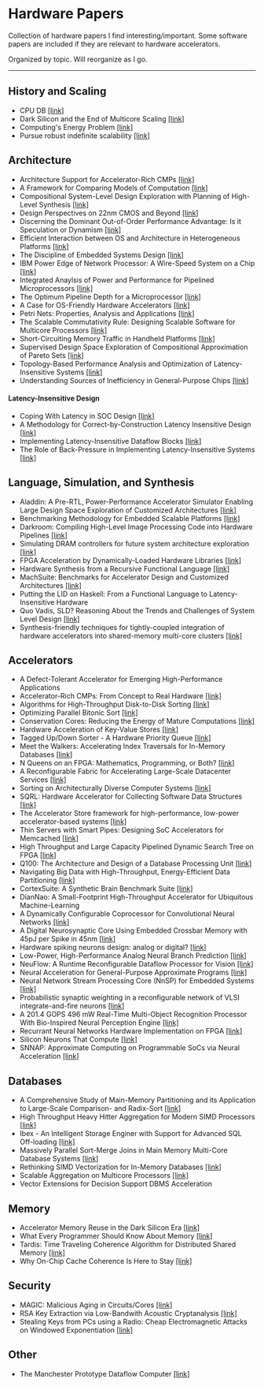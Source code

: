 # Hardware Papers
Collection of hardware papers I find interesting/important. Some software papers are included if they are relevant to hardware accelerators.

Organized by topic. Will reorganize as I go. 
    
---

## History and Scaling
- CPU DB [[link]](http://queue.acm.org/detail.cfm?id=2181798)
- Dark Silicon and the End of Multicore Scaling [[link]](http://citeseerx.ist.psu.edu/viewdoc/download?doi=10.1.1.363.8520&rep=rep1&type=pdf)
- Computing's Energy Problem [[link]](http://ieeexplore.ieee.org/document/6757323/)
- Pursue robust indefinite scalability [[link]](http://static.usenix.org/events/hotos11/tech/final_files/Ackley.pdf)

## Architecture
- Architecture Support for Accelerator-Rich CMPs [[link]](http://cadlab.cs.ucla.edu/~cong/papers/saw2011.pdf)
- A Framework for Comparing Models of Computation [[link]](https://inst.eecs.berkeley.edu/~ee249/fa07/discussions/TSM.pdf)
- Compositional System-Level Design Exploration with Planning of High-Level Synthesis [[link]](https://pdfs.semanticscholar.org/5f48/8f513630be40bbd015fd6165cd04703db0fc.pdf)
- Design Perspectives on 22nm CMOS and Beyond [[link]](http://ieeexplore.ieee.org/document/5227192/)
- Discerning the Dominant Out-of-Order Performance Advantage: Is it Speculation or Dynamism [[link]](http://dl.acm.org/citation.cfm?id=2451143)
- Efficient Interaction between OS and Architecture in Heterogeneous Platforms [[link]](http://dl.acm.org/citation.cfm?id=1945032)
- The Discipline of Embedded Systems Design [[link]](http://www-verimag.imag.fr/~sifakis/Computer_ESdiscipline.pdf)
- IBM Power Edge of Network Processor: A Wire-Speed System on a Chip [[link]](http://dl.acm.org/citation.cfm?id=1978281)
- Integrated Anaylsis of Power and Performance for Pipelined Microprocessors [[link]](http://dl.acm.org/citation.cfm?id=2250077)
- The Optimum Pipeline Depth for a Microprocessor [[link]](http://researcher.watson.ibm.com/researcher/files/us-viji/optimum_pipeline.pdf)
- A Case for OS-Friendly Hardware Accelerators [[link]](http://hwacha.org/papers/osaccel-wivosca2013.pdf)
- Petri Nets: Properties, Analysis and Applications [[link]](https://inst.eecs.berkeley.edu/~ee249/fa07/discussions/PetriNets-Murata.pdf)
- The Scalable Commutativity Rule: Designing Scalable Software for Multicore Processors [[link]](http://people.csail.mit.edu/nickolai/papers/clements-sc.pdf)
- Short-Circuiting Memory Traffic in Handheld Platforms [[link]](http://www.cse.psu.edu/hpcl/docs/2014_MICRO_Praveen.pdf)
- Supervised Design Space Exploration of Compositional Approximation of Pareto Sets [[link]](http://www.iliasdiakonikolas.org/papers/dac-pareto.pdf)
- Topology-Based Performance Analysis and Optimization of Latency-Insensitive Systems [[link]](http://www.cs.columbia.edu/~luca/)
- Understanding Sources of Inefficiency in General-Purpose Chips [[link]](http://csl.stanford.edu/~christos/publications/2010.efficiency.isca.pdf)

#### Latency-Insensitive Design
- Coping With Latency in SOC Design [[link]](http://www.cs.columbia.edu/~luca/research/lidMicro02.pdf)
- A Methodology for Correct-by-Construction Latency Insensitive Design [[link]](http://www.cs.columbia.edu/~luca/research/lidICCAD99.pdf)
- Implementing Latency-Insensitive Dataflow Blocks [[link]](http://arcade.cs.columbia.edu/lid-memocode15.pdf)
- The Role of Back-Pressure in Implementing Latency-Insensitive Systems [[link]](http://www.cs.columbia.edu/~luca/research/rbilsENTCS06.pdf)

## Language, Simulation, and Synthesis
- Aladdin: A Pre-RTL, Power-Performance Accelerator Simulator Enabling Large Design Space Exploration of Customized Architectures [[link]](https://pdfs.semanticscholar.org/5777/7460aad90e3cceac62913588a76b2607ca9e.pdf)
- Benchmarking Methodology for Embedded Scalable Platforms [[link]](http://arcade.cs.columbia.edu/esp-seak14.pdf)
- Darkroom: Compiling High-Level Image Processing Code into Hardware Pipelines [[link]](http://graphics.stanford.edu/papers/darkroom14/darkroom14.pdf)
- Simulating DRAM controllers for future system architecture exploration [[link]](https://pdfs.semanticscholar.org/4dd6/9c412369b729aeb1e9aee37d3f41c5a20e14.pdf)
- FPGA Acceleration by Dynamically-Loaded Hardware Libraries [[link]](http://orbit.dtu.dk/ws/files/126373186/tr16_03_Nannarelli_A.pdf)
- Hardware Synthesis from a Recursive Functional Language [[link]](http://arcade.cs.columbia.edu/hardware-codes15.pdf)
- MachSuite: Benchmarks for Accelerator Design and Customized Architectures [[link]](http://www.eecs.harvard.edu/~shao/papers/machsuite.pdf)
- Putting the LID on Haskell: From a Functional Language to Latency-Insensitive Hardware
- Quo Vadis, SLD? Reasoning About the Trends and Challenges of System Level Design [[link]](http://ieeexplore.ieee.org/document/4167779/)
- Synthesis-friendly techniques for tightly-coupled integration of hardware accelerators into shared-memory multi-core clusters [[link]](http://ieeexplore.ieee.org/document/6658992/)

## Accelerators
- A Defect-Tolerant Accelerator for Emerging High-Performance Applications
- Accelerator-Rich CMPs: From Concept to Real Hardware [[link]](http://ieeexplore.ieee.org/document/6657039/)
- Algorithms for High-Throughput Disk-to-Disk Sorting [[link]](https://www.cs.utah.edu/~hari/files/pubs/sc13.pdf)
- Optimizing Parallel Bitonic Sort [[link]](http://web.mst.edu/~ercal/387/slides/Bitonic-Sort97.pdf)
- Conservation Cores: Reducing the Energy of Mature Computations [[link]](https://cseweb.ucsd.edu/~swanson/papers/Asplos2010CCores.pdf)
- Hardware Acceleration of Key-Value Stores [[link]](https://people.eecs.berkeley.edu/~kubitron/courses/cs262a-F14/projects/reports/project13_report.pdf)
- Tagged Up/Down Sorter - A Hardware Priority Queue [[link]](http://www.cl.cam.ac.uk/~swm11/research/papers/spipe/cj3.ps)
- Meet the Walkers: Accelerating Index Traversals for In-Memory Databases [[link]](https://pdfs.semanticscholar.org/dcae/15f23b8e60a32d1c271ebb5b800552500f42.pdf)
- N Queens on an FPGA: Mathematics, Programming, or Both? [[link]](http://doc.utwente.nl/94663/1/NQueensOnFPGA.pdf)
- A Reconfigurable Fabric for Accelerating Large-Scale Datacenter Services [[link]](https://www.microsoft.com/en-us/research/wp-content/uploads/2016/02/Catapult_ISCA_2014.pdf)
- Sorting on Architecturally Diverse Computer Systems [[link]](https://pdfs.semanticscholar.org/d958/fac216e21146ee2d085ac0b8e0a16839e1d9.pdf)
- SQRL: Hardware Accelerator for Collecting Software Data Structures [[link]](http://www.cs.utah.edu/wondp/sqrl.pdf)
- The Accelerator Store framework for high-performance, low-power accelerator-based systems [[link]](http://ece.drexel.edu/mhempstead/pubs/10-cal-accelerator-store.pdf)
- Thin Servers with Smart Pipes: Designing SoC Accelerators for Memcached [[link]](http://web.eecs.umich.edu/~twenisch/papers/isca13.pdf)
- High Throughput and Large Capacity Pipelined Dynamic Search Tree on FPGA [[link]](http://courses.cs.washington.edu/courses/cse591n/11wi/papers/Yang10_DynSearchTree.pdf)
- Q100: The Architecture and Design of a Database Processing Unit [[link]](http://arcade.cs.columbia.edu/q100-asplos14.pdf)
- Navigating Big Data with High-Throughput, Energy-Efficient Data Partitioning [[link]](http://arcade.cs.columbia.edu/harp-isca13.pdf)
- CortexSuite: A Synthetic Brain Benchmark Suite [[link]](http://cseweb.ucsd.edu/groups/bsg/papers/cortex-extended.pdf)
- DianNao: A Small-Footprint High-Throughput Accelerator for Ubiquitous Machine-Learning 
- A Dynamically Configurable Coprocessor for Convolutional Neural Networks [[link]](http://bayanbox.ir/view/6085450669568865775/paper-Translate18.pdf)
- A Digital Neurosynaptic Core Using Embedded Crossbar Memory with 45pJ per Spike in 45nm [[link]](http://www.modha.org/papers/012.CICC1.pdf)
- Hardware spiking neurons design: analog or digital? [[link]](http://ieeexplore.ieee.org/document/6252600/)
- Low-Power, High-Performance Analog Neural Branch Prediction [[link]](ftp://ftp.cs.utexas.edu/pub/dburger/papers/MICRO08_predictor.pdf)
- NeuFlow: A Runtime Reconfigurable Dataflow Processor for Vision [[link]](http://yann.lecun.com/exdb/publis/pdf/farabet-ecvw-11.pdf)
- Neural Acceleration for General-Purpose Approximate Programs [[link]](ftp://ftp.cs.utexas.edu/pub/dburger/papers/MICRO12.pdf)
- Neural Network Stream Processing Core (NnSP) for Embedded Systems [[link]](https://pdfs.semanticscholar.org/1a71/aaba93358ade10693e2dd438a2d02db657b5.pdf)
- Probabilistic synaptic weighting in a reconfigurable network of VLSI integrate-and-fire neurons [[link]](http://132.239.25.6/papers/nn01.pdf)
- A 201.4 GOPS 496 mW Real-Time Multi-Object Recognition Processor With Bio-Inspired Neural Perception Engine [[link]](http://ieeexplore.ieee.org/document/5357568/)
- Recurrant Neural Networks Hardware Implementation on FPGA [[link]](https://arxiv.org/abs/1511.05552v1)
- Silicon Neurons That Compute [[link]](https://web.stanford.edu/group/brainsinsilicon/documents/NEFonNeurogrid.pdf)
- SNNAP: Approximate Computing on Programmable SoCs via Neural Acceleration [[link]](https://homes.cs.washington.edu/~luisceze/publications/snnap-hpca-2015.pdf)

## Databases
- A Comprehensive Study of Main-Memory Partitioning and its Application to Large-Scale Comparison- and Radix-Sort [[link]](http://www.cs.columbia.edu/~orestis/sigmod14I.pdf)
- High Throughput Heavy Hitter Aggregation for Modern SIMD Processors [[link]](http://www.cs.columbia.edu/~orestis/damon13.pdf)
- Ibex - An Intelligent Storage Enginer with Support for Advanced SQL Off-loading [[link]](http://www.vldb.org/pvldb/vol7/p963-woods.pdf)
- Massively Parallel Sort-Merge Joins in Main Memory Multi-Core Database Systems [[link]](http://vldb.org/pvldb/vol5/p1064_martina-cezaraalbutiu_vldb2012.pdf)
- Rethinking SIMD Vectorization for In-Memory Databases [[link]](http://www.cs.columbia.edu/~orestis/sigmod15.pdf)
- Scalable Aggregation on Multicore Processors [[link]](http://www.cse.ust.hk/damon2011/proceedings/p1-ye.pdf)
- Vector Extensions for Decision Support DBMS Acceleration

## Memory
- Accelerator Memory Reuse in the Dark Silicon Era [[link]](http://www.cs.columbia.edu/~luca/research/cota_CAL14.pdf)
- What Every Programmer Should Know About Memory [[link]](https://www.akkadia.org/drepper/cpumemory.pdf)
- Tardis: Time Traveling Coherence Algorithm for Distributed Shared Memory [[link]](http://ieeexplore.ieee.org/document/7429308/)
- Why On-Chip Cache Coherence Is Here to Stay [[link]](http://research.cs.wisc.edu/multifacet/papers/tr2011-1_coherence_stays.pdf)

## Security
- MAGIC: Malicious Aging in Circuits/Cores [[link]](https://drive.google.com/file/d/0B9i8WqXLW451MTIyM2lqR1lpZ3M/view?pli=1)
- RSA Key Extraction via Low-Bandwith Acoustic Cryptanalysis [[link]](http://www.cs.tau.ac.il/%7Etromer/papers/acoustic-20131218.pdf)
- Stealing Keys from PCs using a Radio: Cheap Electromagnetic Attacks on Windowed Exponentiation [[link]](http://www.cs.tau.ac.il/%7Etromer/papers/radioexp.pdf)

## Other
- The Manchester Prototype Dataflow Computer [[link]](https://pdfs.semanticscholar.org/a81e/ccf02dc85e08fb34212ae56842366fe38678.pdf)

